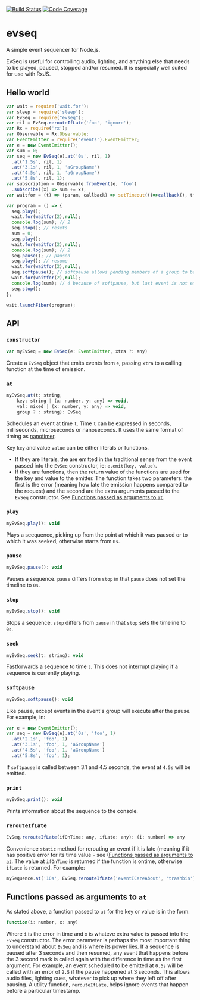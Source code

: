 [![Build Status](https://travis-ci.org/mikesol/evseq.svg?branch=master)](https://travis-ci.org/mikesol/evseq)
[![Code Coverage](https://codecov.io/github/mikesol/evseq/coverage.svg?branch=master)](https://codecov.io/github/mikesol/evseq)
# evseq
A simple event sequencer for Node.js.

EvSeq is useful for controlling audio, lighting, and anything else that needs to be played, paused, stopped and/or resumed. It is especially well suited for use with RxJS.

## Hello world

```javascript
var wait = require('wait.for');
var sleep = require('sleep');
var EvSeq = require("evseq");
var ril = EvSeq.rerouteIfLate('foo', 'ignore');
var Rx = require('rx');
var Observable = Rx.Observable;
var EventEmitter = require('events').EventEmitter;
var e = new EventEmitter();
var sum = 0;
var seq = new EvSeq(e).at('0s', ril, 1)
  .at('1.5s', ril, 1)
  .at('3.1s', ril, 1, 'aGroupName')
  .at('4.5s', ril, 1, 'aGroupName')
  .at('5.8s', ril, 1);
var subscription = Observable.fromEvent(e, 'foo')
  .subscribe((x) => sum += x);
var waitfor = (t) => (param, callback) => setTimeout(()=>callback(), t*1000);

var program = () => {
  seq.play();
  wait.for(waitfor(2),null);
  console.log(sum); // 2
  seq.stop(); // resets
  sum = 0;
  seq.play();
  wait.for(waitfor(2),null);
  console.log(sum); // 2
  seq.pause(); // paused
  seq.play(); // resume
  wait.for(waitfor(2),null);
  seq.softpause(); // softpause allows pending members of a group to be emitted
  wait.for(waitfor(2),null);
  console.log(sum); // 4 because of softpause, but last event is not emitted
  seq.stop();
};

wait.launchFiber(program);
```

## API
### `constructor`
```javascript
var myEvSeq = new EvSeq(e: EventEmitter, xtra ?: any)
```
Create a `EvSeq` object that emits events from `e`, passing `xtra` to a calling function at the time of emission.

### `at`
```javascript
myEvSeq.at(t: string,
    key: string | (x: number, y: any) => void,
    val: mixed | (x: number, y: any) => void,
    group ? : string): EvSeq
```
Schedules an event at time `t`. Time `t` can be expressed in seconds, milliseconds, microseconds or nanoseconds. It uses the same format of timing as [nanotimer][1].

Key `key` and value `value` can be either literals or functions.
- If they are literals, the are emitted in the traditional sense from the event passed into the `EvSeq` constructor, ie: `e.emit(key, value)`.
- If they are functions, then the return value of the functions are used for the key and value to the emitter. The function takes two parameters: the first is the error (meaning how late the emission happens compared to the request) and the second are the extra arguments passed to the `EvSeq` constructor.  See [Functions passed as arguments to `at`](#functions-passed-as-arguments-to-at).

### `play`
```javascript
myEvSeq.play(): void
```
Plays a seequence, picking up from the point at which it was paused or to which it was seeked, otherwise starts from `0s`.

### `pause`
```javascript
myEvSeq.pause(): void
```
Pauses a sequence.  `pause` differs from `stop` in that `pause` does not set the timeline to `0s`.

### `stop`
```javascript
myEvSeq.stop(): void
```
Stops a sequence.  `stop` differs from `pause` in that `stop` sets the timeline to `0s`.

### `seek`
```javascript
myEvSeq.seek(t: string): void
```
Fastforwards a sequence to time `t`. This does not interrupt playing if a sequence is currently playing.

### `softpause`
```javascript
myEvSeq.softpause(): void
```
Like pause, except events in the event's group will execute after the pause.
For example, in:

```javascript
var e = new EventEmitter();
var seq = new EvSeq(e).at('0s', 'foo', 1)
  .at('2.1s', 'foo', 1)
  .at('3.1s', 'foo', 1, 'aGroupName')
  .at('4.5s', 'foo', 1, 'aGroupName')
  .at('5.8s', 'foo', 1);
```

If `softpause` is called between 3.1 and 4.5 seconds, the event at `4.5s` will be emitted.

### `print`
```javascript
myEvSeq.print(): void
```

Prints information about the sequence to the console.

### `rerouteIfLate`
```javascript
EvSeq.rerouteIfLate(ifOnTime: any, ifLate: any): (i: number) => any
```

Convenience `static` method for rerouting an event if it is late (meaning if it has positive error for its time value - see ([Functions passed as arguments to `at`](#functions-passed-as-arguments-to-at).  The value at `ifOnTime` is returned if the function is ontime, otherwise `ifLate` is returned.  For example:

```javascript
mySequence.at('10s', EvSeq.rerouteIfLate('eventICareAbout', 'trashbin'), 1)
```

## Functions passed as arguments to `at`
As stated above, a function passed to `at` for the key or value is in the form:

```javascript
function(i: number, x: any)
```

Where `i` is the error in time and `x` is whateve extra value is passed into the `EvSeq` constructor.  The error parameter is perhaps the most important thing to understand about `EvSeq` and is where its power lies.  If a sequence is paused after 3 seconds and then resumed, any event that happens before the 3 second mark is called again with the difference in time as the first argument.  For example, an event scheduled to be emitted at `0.5s` will be called with an error of `2.5` if the pause happened at 3 seconds.  This allows audio files, lighting cues, whatever to pick up where they left off after pausing.  A utility function, `rerouteIfLate`, helps ignore events that happen before a particular timestamp.

[1]: https://github.com/Krb686/nanotimer
